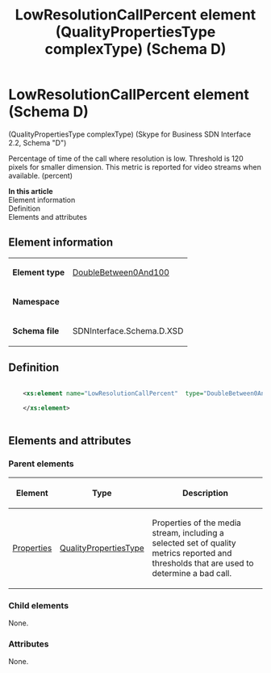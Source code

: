 ﻿---
title: LowResolutionCallPercent element (QualityPropertiesType complexType) (Schema D)
description: Describes the Schema D iteration of the LowResolutionCallPercent element and provides the element's definition, parent elements, and information.
TOCTitle: LowResolutionCallPercent element
ms:assetid: 649c2109-f9d0-501f-5e91-ffb063cff3c3
ms:mtpsurl: https://msdn.microsoft.com/library/Mt170911(v=office.16)
ms:contentKeyID: 65855484
ms.date: 08/24/2015
mtps_version: v=office.16
dev_langs:
- xml
---

# LowResolutionCallPercent element (Schema D)

(QualityPropertiesType complexType) (Skype for Business SDN Interface 2.2, Schema "D")

Percentage of time of the call where resolution is low. Threshold is 120 pixels for smaller dimension. This metric is reported for video streams when available. (percent)


**In this article**  
Element information  
Definition  
Elements and attributes  

## Element information

<table>
<colgroup>

</colgroup>
<tbody>
<tr class="odd">
<td><p><strong>Element type</strong></p></td>
<td><p><a href="doublebetween0and100-simpletype-skype-for-business-sdn-interface-2-2-schema-d.md">DoubleBetween0And100</a></p></td>
</tr>
<tr class="even">
<td><p><strong>Namespace</strong></p></td>
<td><p></p></td>
</tr>
<tr class="odd">
<td><p><strong>Schema file</strong></p></td>
<td><p>SDNInterface.Schema.D.XSD</p></td>
</tr>
</tbody>
</table>


## Definition

```xml

    <xs:element name="LowResolutionCallPercent"  type="DoubleBetween0And100">
    
    </xs:element>
  
```

## Elements and attributes

### Parent elements

<table>
<colgroup>

</colgroup>
<thead>
<tr class="header">
<th><p>Element</p></th>
<th><p>Type</p></th>
<th><p>Description</p></th>
</tr>
</thead>
<tbody>
<tr class="odd">
<td><p><a href="properties-element-qualitytype-complextype-skype-for-business-sdn-interface-2-2-schema-d.md">Properties</a></p></td>
<td><p><a href="qualitypropertiestype-complextype-skype-for-business-sdn-interface-2-2-schema-d.md">QualityPropertiesType</a></p></td>
<td><p>Properties of the media stream, including a selected set of quality metrics reported and thresholds that are used to determine a bad call.</p></td>
</tr>
</tbody>
</table>


### Child elements

None.

### Attributes

None.


